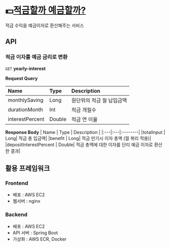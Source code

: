 # 💵[적금할까 예금할까?](http://ec2-54-180-138-18.ap-northeast-2.compute.amazonaws.com:443/)

적금 수익을 예금이자로 환산해주는 서비스

## API

### 적금 이자를 예금 금리로 변환
`GET` **yearly-interest**

**Request Query**

| Name | Type | Description
|:---|:---|:---|
|<a>monthlySaving<a> | Long| 원단위의 적금 월 납입금액|
|<a>durationMonth<a> | Int| 적금 개월수|
|<a>interestPercent<a> | Double| 적금 연 이율|

**Response Body**
| Name | Type | Description |
|:---|:---|:--------|
|<a>totalInput<a> | Long| 적금 총 입금액|
|<a>benefit<a> | Long| 적금 만기시 이자 총액 (월 복리 적용)|
|<a>depositInterestPercent<a> | Double| 적금 총액에 대한 이자를 단리 예금 이자로 환산한 결과|


## 활용 프레임워크

### Frontend
- 배포 : AWS EC2 
- 웹서버 : nginx

### Backend
- 배포 : AWS EC2
- API 서버 : Spring Boot
- 가상화 : AWS ECR, Docker

